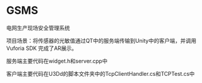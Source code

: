 # GSMS
电网生产现场安全管理系统

项目场景：将传感器的光敏值通过QT中的服务端传输到Unity中的客户端，并调用Vuforia SDK 完成了AR展示。

服务端主要代码在widget.h和server.cpp中

客户端主要代码在U3Dd的脚本文件夹中的TcpClientHandler.cs和TCPTest.cs中
